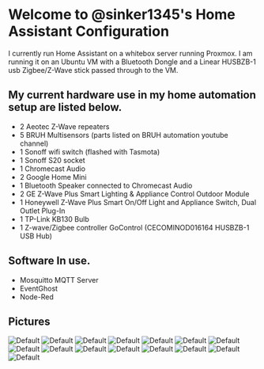 # Welcome to @sinker1345's Home Assistant Configuration

I currently run Home Assistant on a whitebox server running Proxmox. I am running it on an Ubuntu VM with a Bluetooth Dongle and a Linear HUSBZB-1 usb Zigbee/Z-Wave stick passed through to the VM.

## My current hardware use in my home automation setup are listed below.

- 2 Aeotec Z-Wave repeaters
- 5 BRUH Multisensors (parts listed on BRUH automation youtube channel)
- 1 Sonoff wifi switch (flashed with Tasmota)
- 1 Sonoff S20 socket
- 1 Chromecast Audio
- 2 Google Home Mini
- 1 Bluetooth Speaker connected to Chromecast Audio
- 2 GE Z-Wave Plus Smart Lighting & Appliance Control Outdoor Module
- 1 Honeywell Z-Wave Plus Smart On/Off Light and Appliance Switch, Dual Outlet Plug-In
- 1 TP-Link KB130 Bulb
- 1 Z-wave/Zigbee controller GoControl (CECOMINOD016164 HUSBZB-1 USB Hub)

## Software In use.
- Mosquitto MQTT Server
- EventGhost
- Node-Red

## Pictures

![Default](https://raw.githubusercontent.com/sinker1345/Home-Assistant-Configuration/master/readme_pictures/Home_Assistant_page_1.png)
![Default](https://raw.githubusercontent.com/sinker1345/Home-Assistant-Configuration/master/readme_pictures/Home_Assistant_page_2.png)
![Default](https://raw.githubusercontent.com/sinker1345/Home-Assistant-Configuration/master/readme_pictures/Home_Assistant_page_3.png)
![Default](https://raw.githubusercontent.com/sinker1345/Home-Assistant-Configuration/master/readme_pictures/Home_Assistant_page_4.png)
![Default](https://raw.githubusercontent.com/sinker1345/Home-Assistant-Configuration/master/readme_pictures/Home_Assistant_page_5.png)
![Default](https://raw.githubusercontent.com/sinker1345/Home-Assistant-Configuration/master/readme_pictures/Home_Assistant_page_6.png)
![Default](https://raw.githubusercontent.com/sinker1345/Home-Assistant-Configuration/master/readme_pictures/Home_Assistant_page_7.png)
![Default](https://raw.githubusercontent.com/sinker1345/Home-Assistant-Configuration/master/readme_pictures/Home_Assistant_page_8.png)
![Default](https://raw.githubusercontent.com/sinker1345/Home-Assistant-Configuration/master/readme_pictures/Home_Assistant_page_9.png)
![Default](https://raw.githubusercontent.com/sinker1345/Home-Assistant-Configuration/master/readme_pictures/Home_Assistant_page_10.png)
![Default](https://raw.githubusercontent.com/sinker1345/Home-Assistant-Configuration/master/readme_pictures/Home_Assistant_page_11.png)
![Default](https://raw.githubusercontent.com/sinker1345/Home-Assistant-Configuration/master/readme_pictures/Home_Assistant_page_12.png)
![Default](https://raw.githubusercontent.com/sinker1345/Home-Assistant-Configuration/master/readme_pictures/Home_Assistant_page_13.png)
![Default](https://raw.githubusercontent.com/sinker1345/Home-Assistant-Configuration/master/readme_pictures/Home_Assistant_page_14.png)
![Default](https://raw.githubusercontent.com/sinker1345/Home-Assistant-Configuration/master/readme_pictures/Home_Assistant_page_15.png)
